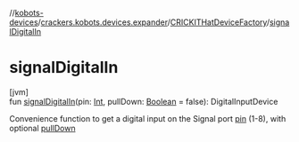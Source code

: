 //[kobots-devices](../../../index.md)/[crackers.kobots.devices.expander](../index.md)/[CRICKITHatDeviceFactory](index.md)/[signalDigitalIn](signal-digital-in.md)

# signalDigitalIn

[jvm]\
fun [signalDigitalIn](signal-digital-in.md)(pin: [Int](https://kotlinlang.org/api/latest/jvm/stdlib/kotlin/-int/index.html), pullDown: [Boolean](https://kotlinlang.org/api/latest/jvm/stdlib/kotlin/-boolean/index.html) = false): DigitalInputDevice

Convenience function to get a digital input on the Signal port [pin](signal-digital-in.md) (1-8), with optional [pullDown](signal-digital-in.md)
